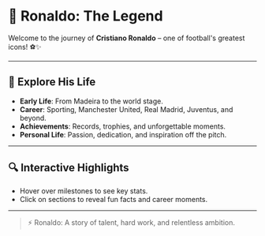 # 🌟 Ronaldo: The Legend

Welcome to the journey of **Cristiano Ronaldo** – one of football's greatest icons! ⚽✨

---

## 📖 Explore His Life

- **Early Life**: From Madeira to the world stage.  
- **Career**: Sporting, Manchester United, Real Madrid, Juventus, and beyond.  
- **Achievements**: Records, trophies, and unforgettable moments.  
- **Personal Life**: Passion, dedication, and inspiration off the pitch.

---

## 🔍 Interactive Highlights

- Hover over milestones to see key stats.  
- Click on sections to reveal fun facts and career moments.  

---

> ⚡ Ronaldo: A story of talent, hard work, and relentless ambition.
